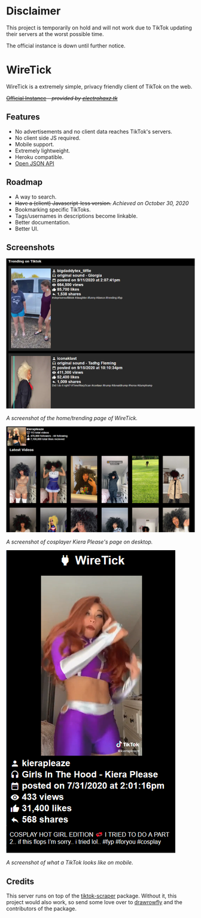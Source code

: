 # Disclaimer
This project is temporarily on hold and will not work due to TikTok updating their servers at the worst possible time. 

The official instance is down until further notice.

# WireTick
WireTick is a extremely simple, privacy friendly client of TikTok on the web.

~~[Official Instance](https://wiretick.me) - *provided by [electrohaxz.tk](https://host.electrohaxz.tk)*~~
## Features 
- No advertisements and no client data reaches TikTok's servers.
- No client side JS required.
- Mobile support.
- Extremely lightweight.
- Heroku compatible.
- [Open JSON API](/docs/api/README.md)

## Roadmap
- A way to search.
- ~~Have a (client) Javascript-less version.~~ *Achieved on October 30, 2020*
- Bookmarking specific TikToks.
- Tags/usernames in descriptions become linkable.
- Better documentation.
- Better UI.

## Screenshots
![Trending page](/screenshots/trending.png)

*A screenshot of the home/trending page of WireTick.*

![Kiera Please's page](/screenshots/creator.png)

*A screenshot of cosplayer Kiera Please's page on desktop.*

![Mobile page](/screenshots/mobile.png)

*A screenshot of what a TikTok looks like on mobile.*

## Credits
This server runs on top of the [tiktok-scraper](https://github.com/drawrowfly/tiktok-scraper) package. Without it, this 
project would also work, so send some love over to [drawrowfly](https://github.com/drawrowfly) and the contributors of the package.